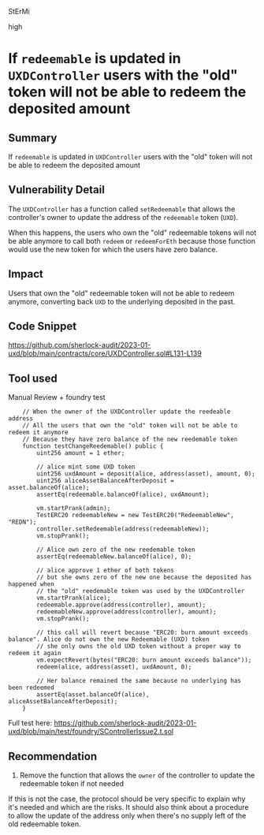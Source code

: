 StErMi

high

# If `redeemable` is updated in `UXDController` users with the "old" token will not be able to redeem the deposited amount

## Summary

If `redeemable` is updated in `UXDController` users with the "old" token will not be able to redeem the deposited amount 

## Vulnerability Detail

The `UXDController` has a function called `setRedeemable` that allows the controller's owner to update the address of the `redeemable` token (`UXD`). 

When this happens, the users who own the "old" redeemable tokens will not be able anymore to call both `redeem` or `redeemForEth` because those function would use the new token for which the users have zero balance.

## Impact

Users that own the "old" redeemable token will not be able to redeem anymore, converting back `UXD` to the underlying deposited in the past.

## Code Snippet

https://github.com/sherlock-audit/2023-01-uxd/blob/main/contracts/core/UXDController.sol#L131-L139

## Tool used

Manual Review + foundry test

```solidity
    // When the owner of the UXDController update the reedeable address
    // All the users that own the "old" token will not be able to redeem it anymore
    // Because they have zero balance of the new reedemable token
    function testChangeReedemable() public {
        uint256 amount = 1 ether;

        // alice mint some UXD token
        uint256 uxdAmount = deposit(alice, address(asset), amount, 0);
        uint256 aliceAssetBalanceAfterDeposit = asset.balanceOf(alice);
        assertEq(redeemable.balanceOf(alice), uxdAmount);

        vm.startPrank(admin);
        TestERC20 redeemableNew = new TestERC20("RedeemableNew", "REDN");
        controller.setRedeemable(address(redeemableNew));
        vm.stopPrank();

        // Alice own zero of the new reedemable token
        assertEq(redeemableNew.balanceOf(alice), 0);

        // alice approve 1 ether of both tokens
        // but she owns zero of the new one because the deposited has happened when
        // the "old" reedemable token was used by the UXDController
        vm.startPrank(alice);
        redeemable.approve(address(controller), amount);
        redeemableNew.approve(address(controller), amount);
        vm.stopPrank();

        // this call will revert because "ERC20: burn amount exceeds balance". Alice do not own the new Redeemable (UXD) token
        // she only owns the old UXD token without a proper way to redeem it again
        vm.expectRevert(bytes("ERC20: burn amount exceeds balance"));
        redeem(alice, address(asset), uxdAmount, 0);

        // Her balance remained the same because no underlying has been redeemed
        assertEq(asset.balanceOf(alice), aliceAssetBalanceAfterDeposit);
    }
```

Full test here: https://github.com/sherlock-audit/2023-01-uxd/blob/main/test/foundry/SControllerIssue2.t.sol

## Recommendation

1) Remove the function that allows the `owner` of the controller to update the redeemable token if not needed

If this is not the case, the protocol should be very specific to explain why it's needed and which are the risks. It should also think about a procedure to allow the update of the address only when there's no supply left of the old redeemable token.
